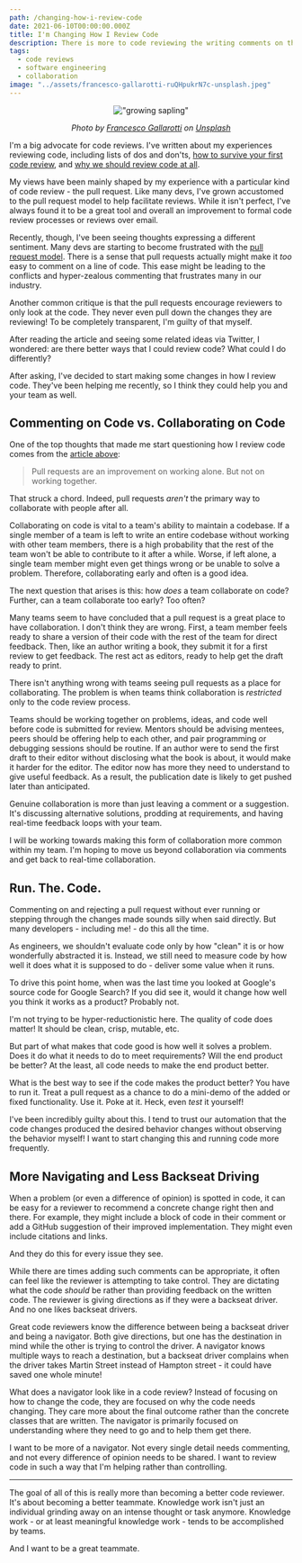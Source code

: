 ```yaml
---
path: /changing-how-i-review-code
date: 2021-06-10T00:00:00.000Z
title: I'm Changing How I Review Code
description: There is more to code reviewing the writing comments on the internet.
tags:
  - code reviews
  - software engineering
  - collaboration
image: "../assets/francesco-gallarotti-ruQHpukrN7c-unsplash.jpeg"
---
```


<center>

!["growing sapling"](../assets/francesco-gallarotti-ruQHpukrN7c-unsplash.jpeg)

<i> 

Photo by <a href="https://unsplash.com/@gallarotti?utm_source=unsplash&utm_medium=referral&utm_content=creditCopyText">Francesco Gallarotti</a> on <a href="https://unsplash.com/s/photos/prune?utm_source=unsplash&utm_medium=referral&utm_content=creditCopyText">Unsplash</a>
  
</i>

</center>

I'm a big advocate for code reviews. I've written about my experiences reviewing code, including lists of dos and don'ts, [how to survive your first code review](https://dangoslen.me/blog/surviving-your-first-code-review/), and [why we should review code at all](https://dangoslen.me/blog/whats-the-point-to-code-reviews-anyway/).

My views have been mainly shaped by my experience with a particular kind of code review - the pull request. Like many devs, I've grown accustomed to the pull request model to help facilitate reviews. While it isn't perfect, I've always found it to be a great tool and overall an improvement to formal code review processes or reviews over email.

Recently, though, I've been seeing thoughts expressing a different sentiment. Many devs are starting to become frustrated with the [pull request model](https://jessitron.com/2021/03/27/those-pesky-pull-request-reviews/). There is a sense that pull requests actually might make it _too_ easy to comment on a line of code. This ease might be leading to the conflicts and hyper-zealous commenting that frustrates many in our industry. 

Another common critique is that the pull requests encourage reviewers to only look at the code. They never even pull down the changes they are reviewing! To be completely transparent, I'm guilty of that myself.

After reading the article and seeing some related ideas via Twitter, I wondered: are there better ways that I could review code? What could I do differently? 

After asking, I've decided to start making some changes in how I review code. They've been helping me recently, so I think they could help you and your team as well.

## Commenting on Code vs. Collaborating on Code

One of the top thoughts that made me start questioning how I review code comes from the [article above](https://jessitron.com/2021/03/27/those-pesky-pull-request-reviews/):

> Pull requests are an improvement on working alone. But not on working together. 

That struck a chord. Indeed, pull requests _aren't_ the primary way to collaborate with people after all.

Collaborating on code is vital to a team's ability to maintain a codebase. If a single member of a team is left to write an entire codebase without working with other team members, there is a high probability that the rest of the team won't be able to contribute to it after a while. Worse, if left alone, a single team member might even get things wrong or be unable to solve a problem. Therefore, collaborating early and often is a good idea.

The next question that arises is this: how _does_ a team collaborate on code? Further, can a team collaborate too early? Too often? 

Many teams seem to have concluded that a pull request is a great place to have collaboration. I don't think they are wrong. First, a team member feels ready to share a version of their code with the rest of the team for direct feedback. Then, like an author writing a book, they submit it for a first review to get feedback. The rest act as editors, ready to help get the draft ready to print.

There isn't anything wrong with teams seeing pull requests as a place for collaborating. The problem is when teams think collaboration is _restricted_ only to the code review process. 

Teams should be working together on problems, ideas, and code well before code is submitted for review. Mentors should be advising mentees, peers should be offering help to each other, and pair programming or debugging sessions should be routine. If an author were to send the first draft to their editor without disclosing what the book is about, it would make it harder for the editor. The editor now has more they need to understand to give useful feedback. As a result, the publication date is likely to get pushed later than anticipated.

Genuine collaboration is more than just leaving a comment or a suggestion. It's discussing alternative solutions, prodding at requirements, and having real-time feedback loops with your team.

I will be working towards making this form of collaboration more common within my team. I'm hoping to move us beyond collaboration via comments and get back to real-time collaboration.

## Run. The. Code.

Commenting on and rejecting a pull request without ever running or stepping through the changes made sounds silly when said directly. But many developers - including me! - do this all the time.

As engineers, we shouldn't evaluate code only by how "clean" it is or how wonderfully abstracted it is. Instead, we still need to measure code by how well it does what it is supposed to do - deliver some value when it runs. 

To drive this point home, when was the last time you looked at Google's source code for Google Search? If you did see it, would it change how well you think it works as a product? Probably not.

I'm not trying to be hyper-reductionistic here. The quality of code does matter! It should be clean, crisp, mutable, etc. 

But part of what makes that code good is how well it solves a problem. Does it do what it needs to do to meet requirements? Will the end product be better? At the least, all code needs to make the end product better.

What is the best way to see if the code makes the product better? You have to run it. Treat a pull request as a chance to do a mini-demo of the added or fixed functionality. Use it. Poke at it. Heck, even _test_ it yourself! 

I've been incredibly guilty about this. I tend to trust our automation that the code changes produced the desired behavior changes without observing the behavior myself! I want to start changing this and running code more frequently.

## More Navigating and Less Backseat Driving

When a problem (or even a difference of opinion) is spotted in code, it can be easy for a reviewer to recommend a concrete change right then and there. For example, they might include a block of code in their comment or add a GitHub suggestion of their improved implementation. They might even include citations and links.

And they do this for every issue they see.

While there are times adding such comments can be appropriate, it often can feel like the reviewer is attempting to take control. They are dictating what the code _should_ be rather than providing feedback on the written code. The reviewer is giving directions as if they were a backseat driver. And no one likes backseat drivers.

Great code reviewers know the difference between being a backseat driver and being a navigator. Both give directions, but one has the destination in mind while the other is trying to control the driver. A navigator knows multiple ways to reach a destination, but a backseat driver complains when the driver takes Martin Street instead of Hampton street - it could have saved one whole minute!

What does a navigator look like in a code review? Instead of focusing on how to change the code, they are focused on why the code needs changing. They care more about the final outcome rather than the concrete classes that are written. The navigator is primarily focused on understanding where they need to go and to help them get there.

I want to be more of a navigator. Not every single detail needs commenting, and not every difference of opinion needs to be shared. I want to review code in such a way that I'm helping rather than controlling.

---


The goal of all of this is really more than becoming a better code reviewer. It's about becoming a better teammate. Knowledge work isn't just an individual grinding away on an intense thought or task anymore. Knowledge work - or at least meaningful knowledge work - tends to be accomplished by teams.

And I want to be a great teammate. 